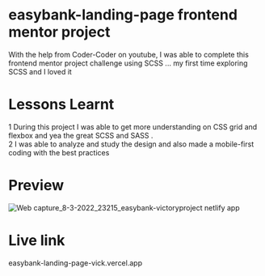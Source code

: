 # easybank-landing-page frontend mentor project

With the help from Coder-Coder on youtube, I was able to complete this frontend mentor project challenge using SCSS ... my first time exploring SCSS and I loved it

# Lessons Learnt

1 During this project I was able to get more understanding on CSS grid and flexbox and yea the great SCSS and SASS . <br>
2 I was able to analyze and study the design and also made a mobile-first coding with the best practices

# Preview 

![Web capture_8-3-2022_23215_easybank-victoryproject netlify app](https://user-images.githubusercontent.com/71198309/157335656-9a7a89c5-577c-48ff-8416-cd9d05456f2a.jpeg)


# Live link

easybank-landing-page-vick.vercel.app


